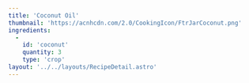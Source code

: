 ```yaml
---
title: 'Coconut Oil'
thumbnail: 'https://acnhcdn.com/2.0/CookingIcon/FtrJarCoconut.png'
ingredients:
  -
    id: 'coconut'
    quantity: 3
    type: 'crop'
layout: '../../layouts/RecipeDetail.astro'
---
```

